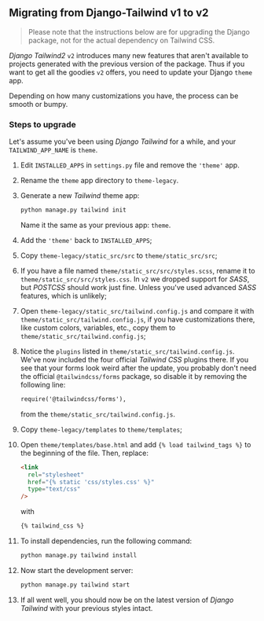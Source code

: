 ## Migrating from Django-Tailwind v1 to v2

> Please note that the instructions below are for upgrading the Django package, not for the actual dependency on Tailwind CSS.

*Django Tailwind2* `v2` introduces many new features that aren't available to projects generated with the
previous version of the package. Thus if you want to get all the goodies `v2` offers, you need to update your Django `theme` app.

Depending on how many customizations you have, the process can be smooth or bumpy.

### Steps to upgrade

Let's assume you've been using *Django Tailwind* for a while, and your `TAILWIND_APP_NAME` is `theme`.

1. Edit `INSTALLED_APPS` in `settings.py` file and remove the `'theme'` app.
2. Rename the `theme` app directory to `theme-legacy`.
3. Generate a new *Tailwind* theme app:

   ```bash
   python manage.py tailwind init
   ```
   Name it the same as your previous app: `theme`.
4. Add the `'theme'` back to `INSTALLED_APPS`;
5. Copy `theme-legacy/static_src/src` to `theme/static_src/src`;
6. If you have a file named `theme/static_src/src/styles.scss`, rename it to `theme/static_src/src/styles.css`. In `v2`
   we dropped support for *SASS*, but *POSTCSS* should work just fine. Unless you've used advanced *SASS* features, which
   is unlikely;
7. Open `theme-legacy/static_src/tailwind.config.js` and compare it with `theme/static_src/tailwind.config.js`, if you
   have customizations there, like custom colors, variables, etc., copy them to `theme/static_src/tailwind.config.js`;
8. Notice the `plugins` listed in `theme/static_src/tailwind.config.js`. We've now included the four
   official
   *Tailwind CSS* plugins there. If you see that your forms look weird after the update, you probably don't need
   the official `@tailwindcss/forms` package, so disable it by removing the following line:
   ```html
   require('@tailwindcss/forms'),
   ```
   from the `theme/static_src/tailwind.config.js`.
9. Copy `theme-legacy/templates` to `theme/templates`;
10. Open `theme/templates/base.html` and add `{% load tailwind_tags %}` to the beginning of the file. Then, replace:

      ```html
      <link
        rel="stylesheet"
        href="{% static 'css/styles.css' %}"
        type="text/css"
      />
      ```
    
    with

      ```html
      {% tailwind_css %}
      ```

   
11. To install dependencies, run the following command:

      ```python
      python manage.py tailwind install
      ```
   
   

12. Now start the development server:

       ```python
       python manage.py tailwind start
       ```

13. If all went well, you should now be on the latest version of *Django Tailwind* with your previous styles intact.

